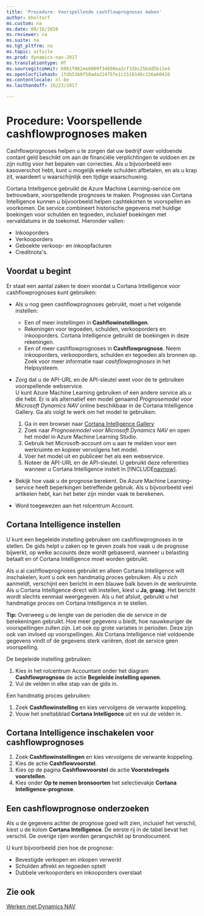 ```yaml
---
title: 'Procedure: Voorspellende cashflowprognoses maken'
author: bholtorf
ms.custom: na
ms.date: 09/16/2016
ms.reviewer: na
ms.suite: na
ms.tgt_pltfrm: na
ms.topic: article
ms.prod: dynamics-nav-2017
ms.translationtype: HT
ms.sourcegitcommit: b9b1f062ee6009f34698ea2cf33bc25bdd5b11e4
ms.openlocfilehash: 1fdb53b0f58ada22475fe1c1510146c156a60410
ms.contentlocale: nl-be
ms.lasthandoff: 10/23/2017

---
```


# <a name="how-to-make-predictive-cash-flow-forecasts"></a>Procedure: Voorspellende cashflowprognoses maken
Cashflowprognoses helpen u te zorgen dat uw bedrijf over voldoende contant geld beschikt om aan de financiële verplichtingen te voldoen en ze zijn nuttig voor het bepalen van correcties. Als u bijvoorbeeld een kasoverschot hebt, kunt u mogelijk enkele schulden afbetalen, en als u krap zit, waardeert u waarschijnlijk een tijdige waarschuwing.

Cortana Intelligence gebruikt de Azure Machine Learning-service om betrouwbare, voorspellende prognoses te maken. Prognoses van Cortana Intelligence kunnen u bijvoorbeeld helpen cashtekorten te voorspellen en voorkomen. De service combineert historische gegevens met huidige boekingen voor schulden en tegoeden, inclusief boekingen met vervaldatums in de toekomst. Hieronder vallen:
* Inkooporders
* Verkooporders
* Geboekte verkoop- en inkoopfacturen
* Creditnota's.

## <a name="before-you-start"></a>Voordat u begint  
Er staat een aantal zaken te doen voordat u Cortana Intelligence voor cashflowprognoses kunt gebruiken:
* Als u nog geen cashflowprognoses gebruikt, moet u het volgende instellen:
    * Een of meer instellingen in **Cashflowinstellingen**.
    * Rekeningen voor tegoeden, schulden, verkooporders en inkooporders. Cortana Intelligence gebruikt de boekingen in deze rekeningen.
    * Een of meer cashflowprognoses in **Cashflowprognose**. Neem inkooporders, verkooporders, schulden en tegoeden als bronnen op.  
    Zoek voor meer informatie naar _cashflowprognoses_ in het Helpsysteem.
* Zorg dat u de API-URL en de API-sleutel weet voor de te gebruiken voorspellende webservice.  
    U kunt Azure Machine Learning gebruiken of een andere service als u die hebt. Er is als alternatief een model genaamd _Prognosemodel voor Microsoft Dynamics NAV_ online beschikbaar in de Cortana Intelligence Gallery. Ga als volgt te werk om het model te gebruiken:

    1. Ga in een browser naar [Cortana Intelligence Gallery](https://go.microsoft.com/fwlink/?linkid=828352)
    2. Zoek naar _Prognosemodel voor Microsoft Dynamics NAV_ en open het model in Azure Machine Learning Studio.
    3. Gebruik het Microsoft-account om u aan te melden voor een werkruimte en kopieer vervolgens het model.
    4. Voer het model uit en publiceer het als een webservice.
    5. Noteer de API-URL en de API-sleutel. U gebruikt deze referenties wanneer u Cortana Intelligence instelt in [!INCLUDE[navnow](includes/navnow_md.md)].  

* Bekijk hoe vaak u de prognose berekent. De Azure Machine Learning-service heeft beperkingen betreffende gebruik. Als u bijvoorbeeld veel artikelen hebt, kan het beter zijn minder vaak te berekenen.
* Word toegewezen aan het rolcentrum Account.

## <a name="set-up-cortana-intelligence"></a>Cortana Intelligence instellen
U kunt een begeleide instelling gebruiken om cashflowprognoses in te stellen. De gids helpt u zaken op te geven zoals hoe vaak u de prognose bijwerkt, op welke accounts deze wordt gebaseerd, wanneer u belasting betaalt en of Cortana Intelligence moet worden gebruikt.  

Als u al cashflowprognoses gebruikt en alleen Cortana Intelligence wilt inschakelen, kunt u ook een handmatig proces gebruiken. Als u zich aanmeldt, verschijnt een bericht in een blauwe balk boven in de werkruimte. Als u Cortana Intelligence direct wilt instellen, kiest u **Ja, graag**. Het bericht wordt slechts eenmaal weergegeven. Als u het afsluit, gebruikt u het handmatige proces om Cortana Intelligence in te stellen.  

**Tip:** Overweeg u de lengte van de perioden die de service in de berekeningen gebruikt. Hoe meer gegevens u biedt, hoe nauwkeuriger de voorspellingen zullen zijn. Let ook op grote variaties in perioden. Deze zijn ook van invloed op voorspellingen. Als Cortana Intelligence niet voldoende gegevens vindt of de gegevens sterk variëren, doet de service geen voorspelling.

De begeleide instelling gebruiken:
1. Kies in het rolcentrum Accountant onder het diagram **Cashflowprognose** de actie **Begeleide instelling openen**.
2. Vul de velden in elke stap van de gids in.

Een handmatig proces gebruiken:
1. Zoek **Cashflowinstelling** en kies vervolgens de verwante koppeling.
2. Vouw het sneltabblad **Cortana Intelligence** uit en vul de velden in.

## <a name="turn-on-cortana-intelligence-for-cash-flow-forecasts"></a>Cortana Intelligence inschakelen voor cashflowprognoses
1. Zoek **Cashflowinstellingen** en kies vervolgens de verwante koppeling.
2. Kies de actie **Cashflowvoorstel**.
3. Kies op de pagina **Cashflowvoorstel** de actie **Voorstelregels voorstellen**.  
4. Kies onder **Op te nemen bronsoorten** het selectievakje **Cortana Intelligence-prognose**.

## <a name="investigate-a-cash-flow-forecast"></a>Een cashflowprognose onderzoeken
Als u de gegevens achter de prognose goed wilt zien, inclusief het verschil, kiest u de kolom **Cortana Intelligence**. De eerste rij in de tabel bevat het verschil. De overige rijen worden gerangschikt op brondocument.  

U kunt bijvoorbeeld zien hoe de prognose:    
* Bevestigde verkopen en inkopen verwerkt
* Schulden aftrekt en tegoeden optelt
* Dubbele verkooporders en inkooporders overslaat

## <a name="see-also"></a>Zie ook  
[Werken met Dynamics NAV](ui-work-product.md)


